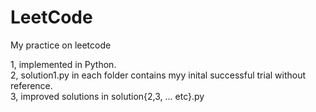 # LeetCode
My practice on leetcode

1, implemented in Python. \
2, solution1.py in each folder contains myy inital successful trial without reference.\
3, improved solutions in solution{2,3, ... etc}.py
